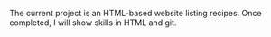 The current project is an HTML-based website listing recipes. Once completed, I will show skills in HTML and git.